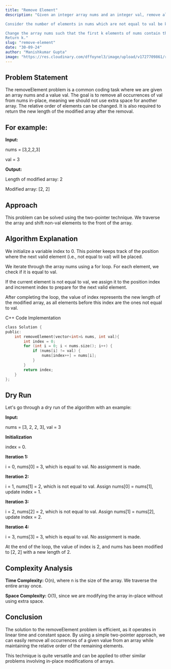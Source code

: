 ```yaml
---
title: "Remove Element"
description: "Given an integer array nums and an integer val, remove all occurrences of val in nums in-place. The order of the elements may be changed. Then return the number of elements in nums which are not equal to val.

Consider the number of elements in nums which are not equal to val be k, to get accepted, you need to do the following things:

Change the array nums such that the first k elements of nums contain the elements which are not equal to val. The remaining elements of nums are not important as well as the size of nums.
Return k."
slug: "remove-element"
date: "30-09-24"
author: "Manishkumar Gupta"
image: "https://res.cloudinary.com/dffoynel3/image/upload/v1727709861/remove-element_w5msec.png"
---
```


## Problem Statement

The removeElement problem is a common coding task where we are given an array nums and a value val. The goal is to remove all occurrences of val from nums in-place, meaning we should not use extra space for another array. The relative order of elements can be changed. It is also required to return the new length of the modified array after the removal.

## For example:

**Input:**

nums = [3,2,2,3]

val = 3

**Output:**

Length of modified array: 2

Modified array: [2, 2]

## Approach

This problem can be solved using the two-pointer technique. We traverse the array and shift non-val elements to the front of the array.

## Algorithm Explanation

We initialize a variable index to 0. This pointer keeps track of the position where the next valid element (i.e., not equal to val) will be placed.

We iterate through the array nums using a for loop. For each element, we check if it is equal to val.

If the current element is not equal to val, we assign it to the position index and increment index to prepare for the next valid element.

After completing the loop, the value of index represents the new length of the modified array, as all elements before this index are the ones not equal to val.

C++ Code Implementation

```c
class Solution {
public:
    int removeElement(vector<int>& nums, int val){
        int index = 0;
        for (int i = 0; i < nums.size(); i++) {
            if (nums[i] != val) {
                nums[index++] = nums[i];
            }
        }
        return index;
    }
};
```

## Dry Run

Let's go through a dry run of the algorithm with an example:

**Input:**

nums = [3, 2, 2, 3], val = 3

**Initialization**

index = 0.

**Iteration 1:**

i = 0, nums[0] = 3, which is equal to val. No assignment is made.

**Iteration 2:**

i = 1, nums[1] = 2, which is not equal to val. Assign nums[0] = nums[1], update index = 1.

**Iteration 3:**

i = 2, nums[2] = 2, which is not equal to val. Assign nums[1] = nums[2], update index = 2.

**Iteration 4:**

i = 3, nums[3] = 3, which is equal to val. No assignment is made.

At the end of the loop, the value of index is 2, and nums has been modified to [2, 2] with a new length of 2.

## Complexity Analysis

**Time Complexity:** O(n), where n is the size of the array. We traverse the entire array once.

**Space Complexity:** O(1), since we are modifying the array in-place without using extra space.

## Conclusion

The solution to the removeElement problem is efficient, as it operates in linear time and constant space. By using a simple two-pointer approach, we can easily remove all occurrences of a given value from an array while maintaining the relative order of the remaining elements.

This technique is quite versatile and can be applied to other similar problems involving in-place modifications of arrays.